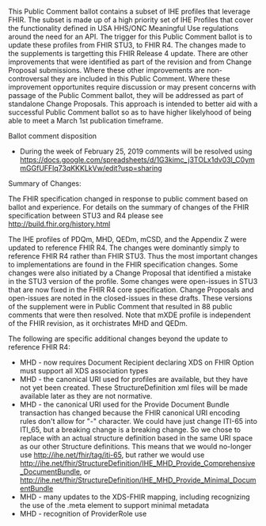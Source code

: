 This Public Comment ballot contains a subset of IHE profiles that leverage FHIR. The subset is made up of a high priority set of IHE Profiles that cover the functionality defined in USA HHS/ONC Meaningful Use regulations around the need for an API. The trigger for this Public Comment ballot is to update these profiles from FHIR STU3, to FHIR R4. The changes made to the supplements is targetting this FHIR Release 4 update. There are other improvements that were identified as part of the revision and from Change Proposal submissions. Where these other improvements are non-controversal they are included in this Public Comment. Where these improvement opportunites require discussion or may present concerns with passage of the Public Comment ballot, they will be addressed as part of standalone Change Proposals. This approach is intended to better aid with a successful Public Comment ballot so as to have higher likelyhood of being able to meet a March 1st publication timeframe.


Ballot comment disposition
* During the week of February 25, 2019 comments will be resolved using https://docs.google.com/spreadsheets/d/1G3kimc_j3TOLx1dv03l_C0ymmGGfUFFlq73qKKKLkVw/edit?usp=sharing

Summary of Changes:

The FHIR specification changed in response to public comment based on ballot and experience. For details on the summary of changes of the FHIR specification between STU3 and R4 please see http://build.fhir.org/history.html

The IHE profiles of PDQm, MHD, QEDm, mCSD, and the Appendix Z were updated to reference FHIR R4. The changes were dominantly simply to reference FHIR R4 rather than FHIR STU3. Thus the most important changes to implementations are found in the FHIR specification changes. Some changes were also initiated by a Change Proposal that identified a mistake in the STU3 version of the profile. Some changes were open-issues in STU3 that are now fixed in the FHIR R4 core specification. Change Proposals and open-issues are noted in the closed-issues in these drafts. These versions of the supplement were in Public Comment that resulted in 88 public comments that were then resolved. Note that mXDE profile is independent of the FHIR revision, as it orchistrates MHD and QEDm.

The following are specific additional changes beyond the update to reference FHIR R4:
* MHD - now requires Document Recipient declaring XDS on FHIR Option must support all XDS association types
* MHD - the canonical URI used for profiles are available, but they have not yet been created. These StructureDefinition xml files will be made available later as they are not normative.
* MHD - the canonical URI used for the Provide Document Bundle transaction has changed because the FHIR canonical URI encoding rules don't allow for "-" character. We could have just change ITI-65 into ITI_65, but a breaking change is a breaking change. So we chose to replace with an actual structure definition based in the same URI space as our other Structure definitions. This means that we would no-longer use http://ihe.net/fhir/tag/iti-65, but rather we would use http://ihe.net/fhir/StructureDefinition/IHE_MHD_Provide_Comprehensive_DocumentBundle, or http://ihe.net/fhir/StructureDefinition/IHE_MHD_Provide_Minimal_DocumentBundle
* MHD - many updates to the XDS-FHIR mapping, including recognizing the use of the .meta element to support minimal metadata
* MHD - recognition of ProviderRole use
